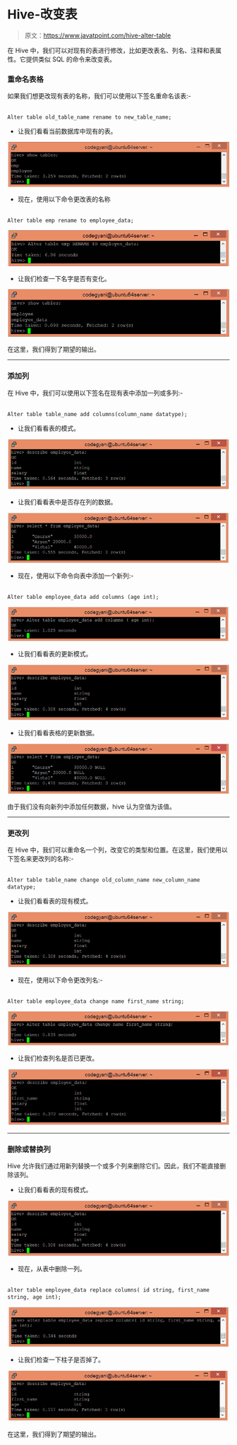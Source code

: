 # Hive-改变表

> 原文：<https://www.javatpoint.com/hive-alter-table>

在 Hive 中，我们可以对现有的表进行修改，比如更改表名、列名、注释和表属性。它提供类似 SQL 的命令来改变表。

### 重命名表格

如果我们想更改现有表的名称，我们可以使用以下签名重命名该表:-

```

Alter table old_table_name rename to new_table_name;

```

*   让我们看看当前数据库中现有的表。

![Hive Alter Table](img/2502ebad15a6509ca316366a668c0360.png)

*   现在，使用以下命令更改表的名称

```

Alter table emp rename to employee_data;

```

![Hive Alter Table](img/c14615b5018b29473cc1e52655429352.png)

*   让我们检查一下名字是否有变化。

![Hive Alter Table](img/539cfed1161e1f6be24ccd89bacd2969.png)

在这里，我们得到了期望的输出。

* * *

### 添加列

在 Hive 中，我们可以使用以下签名在现有表中添加一列或多列:-

```

Alter table table_name add columns(column_name datatype);

```

*   让我们看看表的模式。

![Hive Alter Table](img/3d23af1c67f33e207a4d09cbc9e11139.png)

*   让我们看看表中是否存在列的数据。

![Hive Alter Table](img/6383dc61a97dea8ca15c2e0beb771255.png)

*   现在，使用以下命令向表中添加一个新列:-

```

Alter table employee_data add columns (age int);

```

![Hive Alter Table](img/1511457d9763dfdd1d12d9e8045e9cf1.png)

*   让我们看看表的更新模式。

![Hive Alter Table](img/c474c2eeaeff81d573b4a17f220f4316.png)

*   让我们看看表格的更新数据。

![Hive Alter Table](img/a2ec60acd44f96f0c48578d4068f00cd.png)

由于我们没有向新列中添加任何数据，hive 认为空值为该值。

* * *

### 更改列

在 Hive 中，我们可以重命名一个列，改变它的类型和位置。在这里，我们使用以下签名来更改列的名称:-

```

Alter table table_name change old_column_name new_column_name  datatype; 

```

*   让我们看看表的现有模式。

![Hive Alter Table](img/5f8d07defe56a1a8f8db984f71e17750.png)

*   现在，使用以下命令更改列名:-

```

Alter table employee_data change name first_name string;

```

![Hive Alter Table](img/ca3e67679ed5ab28b7645d97d5e39c62.png)

*   让我们检查列名是否已更改。

![Hive Alter Table](img/7824208aa10f9dd4013b3c0e6a56a50b.png)

* * *

### 删除或替换列

Hive 允许我们通过用新列替换一个或多个列来删除它们。因此，我们不能直接删除该列。

*   让我们看看表的现有模式。

![Hive Alter Table](img/2ca0180a693d70d4c2311e03d6965f77.png)

*   现在，从表中删除一列。

```

alter table employee_data replace columns( id string, first_name string, age int);

```

![Hive Alter Table](img/f5af5ca8919e4b37e52924e38fded71c.png)

*   让我们检查一下柱子是否掉了。

![Hive Alter Table](img/17c82669fc5e65898db6d73736a31793.png)

在这里，我们得到了期望的输出。